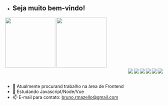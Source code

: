 - ## Seja muito bem-vindo!

<div>
    <img height="160px" src="https://github-readme-stats.vercel.app/api?username=brunomazello&theme=codeSTACKr&show_icons=true" style="max-widht=100%";>
    <img height="160px" src="https://github-readme-stats.vercel.app/api/top-langs/?username=brunomazello&layout=compact&show_icons=true&theme=codeSTACKr" style="max-widht=100%";>
</div>
<div>
    <a href="https://www.linkedin.com/in/brunomazello/" target="_blank"> <img src="https://camo.githubusercontent.com/c00f87aeebbec37f3ee0857cc4c20b21fefde8a96caf4744383ebfe44a47fe3f/68747470733a2f2f696d672e736869656c64732e696f2f62616467652f2d4c696e6b6564496e2d2532333030373742353f7374796c653d666f722d7468652d6261646765266c6f676f3d6c696e6b6564696e266c6f676f436f6c6f723d7768697465" align="right"  target="_blank"></a>
    <img align="right" src="https://img.shields.io/badge/Node.js-43853D?style=for-the-badge&logo=node.js&logoColor=white">
    <img align="right" src="https://img.shields.io/badge/React-20232A?style=for-the-badge&logo=react&logoColor=61DAFB">
    <img align="right" src="https://img.shields.io/badge/JavaScript-323330?style=for-the-badge&logo=javascript&logoColor=F7DF1E">
    <img align="right" src="https://img.shields.io/badge/HTML5-E34F26?style=for-the-badge&logo=html5&logoColor=white">
    <img align="right" src="https://img.shields.io/badge/CSS3-1572B6?style=for-the-badge&logo=css3&logoColor=white">
</div>

<br>
<br>

- 🔭 Atualmente procurand trabalho na área de Frontend
- 🌱 Estudando Javascript/Node/Vue
- 📫 E-mail para contato: bruno.rmazello@gmail.com

